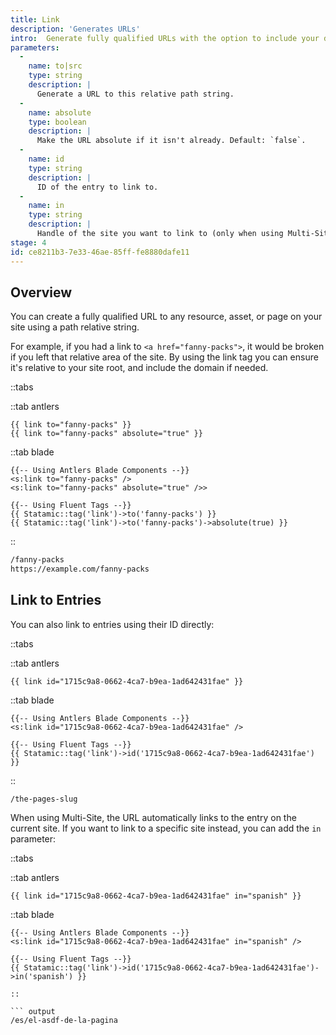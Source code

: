 ```yaml
---
title: Link
description: 'Generates URLs'
intro:  Generate fully qualified URLs with the option to include your domain.
parameters:
  -
    name: to|src
    type: string
    description: |
      Generate a URL to this relative path string.
  -
    name: absolute
    type: boolean
    description: |
      Make the URL absolute if it isn't already. Default: `false`.
  -
    name: id
    type: string
    description: |
      ID of the entry to link to.
  -
    name: in
    type: string
    description: |
      Handle of the site you want to link to (only when using Multi-Site).
stage: 4
id: ce8211b3-7e33-46ae-85ff-fe8880dafe11
---
```

## Overview
You can create a fully qualified URL to any resource, asset, or page on your site using a path relative string.

For example, if you had a link to `<a href="fanny-packs">`, it would be broken if you left that relative area of the site. By using the link tag you can ensure it's relative to your site root, and include the domain if needed.

::tabs

::tab antlers
```antlers
{{ link to="fanny-packs" }}
{{ link to="fanny-packs" absolute="true" }}
```
::tab blade
```blade
{{-- Using Antlers Blade Components --}}
<s:link to="fanny-packs" />
<s:link to="fanny-packs" absolute="true" />>

{{-- Using Fluent Tags --}}
{{ Statamic::tag('link')->to('fanny-packs') }}
{{ Statamic::tag('link')->to('fanny-packs')->absolute(true) }}
```
::

```html
/fanny-packs
https://example.com/fanny-packs
```

## Link to Entries

You can also link to entries using their ID directly:

::tabs

::tab antlers
```antlers
{{ link id="1715c9a8-0662-4ca7-b9ea-1ad642431fae" }}
```
::tab blade
```blade
{{-- Using Antlers Blade Components --}}
<s:link id="1715c9a8-0662-4ca7-b9ea-1ad642431fae" />

{{-- Using Fluent Tags --}}
{{ Statamic::tag('link')->id('1715c9a8-0662-4ca7-b9ea-1ad642431fae') }}
```
::

``` output
/the-pages-slug
```

When using Multi-Site, the URL automatically links to the entry on the current site. If you want to link to a specific site instead, you can add the `in` parameter:

::tabs

::tab antlers
```antlers
{{ link id="1715c9a8-0662-4ca7-b9ea-1ad642431fae" in="spanish" }}
```
::tab blade
```blade
{{-- Using Antlers Blade Components --}}
<s:link id="1715c9a8-0662-4ca7-b9ea-1ad642431fae" in="spanish" />

{{-- Using Fluent Tags --}}
{{ Statamic::tag('link')->id('1715c9a8-0662-4ca7-b9ea-1ad642431fae')->in('spanish') }}
```
```
::

``` output
/es/el-asdf-de-la-pagina
```
